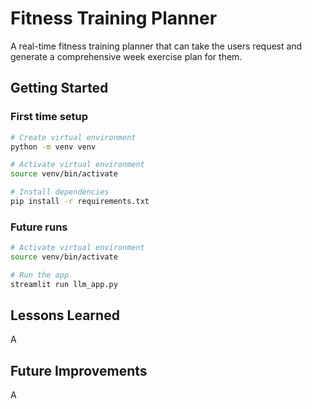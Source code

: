 # Fitness Training Planner

A real-time fitness training planner that can take the users request and generate a comprehensive week exercise plan for them.

## Getting Started

### First time setup

```bash
# Create virtual environment
python -m venv venv

# Activate virtual environment
source venv/bin/activate

# Install dependencies
pip install -r requirements.txt
```

### Future runs

```bash
# Activate virtual environment
source venv/bin/activate

# Run the app
streamlit run llm_app.py
```


## Lessons Learned
A

## Future Improvements
A